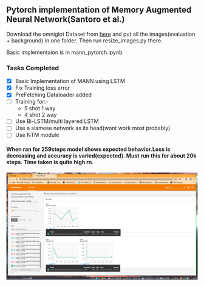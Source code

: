 ## Pytorch implementation of Memory Augmented Neural Network(Santoro et al.)

Download the omniglot Dataset from [here](https://github.com/brendenlake/omniglot) and put all the images(evaluation + background) in one folder. Then run resize_images.py there. 

Basic implementaion is in mann_pytorch.ipynb 

### Tasks Completed
- [x] Basic Implementation of MANN using LSTM
- [x] Fix Training loss error
- [x] PreFetching Dataloader added
- [ ] Training for:-
    - 5 shot 1 way
    - 4 shot 2 way
- [ ] Use Bi-LSTM/multi layered LSTM
- [ ] Use a siamese network as its head(wont work most probably)
- [ ] Use NTM module

#### When ran for 259steps model shows expected behavior.Loss is decreasing and accuracy is varied(expected). Must run this for about 20k steps. Time taken is quite high rn.
![Tensorboard](tensorboard.png)
